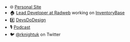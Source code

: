 - 🌐️ [Personal Site](https://rknight.me)
- 🏠️ [Lead Developer at Radweb](https://radweb.co.uk) working on [InventoryBase](https://inventorybase.co.uk)
- #️⃣ [DevsDoDesign](http://devsdodesign.com)
- 🎙️ [Podcast](https://www.ruminatepodcast.com)
- 🐦️ [@rknightuk](https://twitter.com/rknightuk) on Twitter
